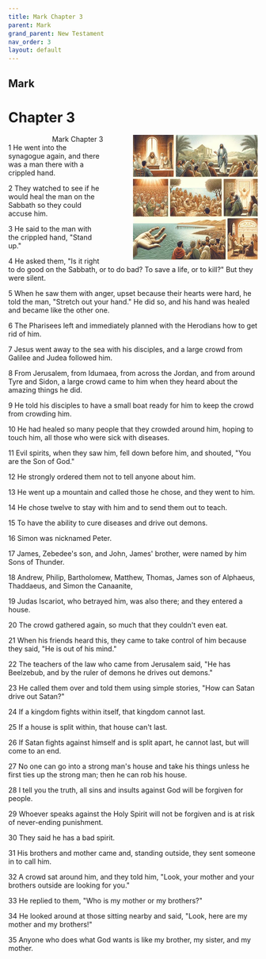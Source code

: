 ```yaml
---
title: Mark Chapter 3
parent: Mark
grand_parent: New Testament
nav_order: 3
layout: default
---
```


## Mark

# Chapter 3

<div style="clear: both; text-align: right;">
    <img src="/assets/Image/Mark/500/3.jpg" alt="Mark Chapter 3" class="chapter-image" style="max-width: 50%; height: auto; float: right; margin: 0 0 10px 10px; padding-left: 10%;">
    <figcaption style="font-size: 14px;">Mark Chapter 3</figcaption>
</div>
1 He went into the synagogue again, and there was a man there with a crippled hand.

2 They watched to see if he would heal the man on the Sabbath so they could accuse him.

3 He said to the man with the crippled hand, "Stand up."

4 He asked them, "Is it right to do good on the Sabbath, or to do bad? To save a life, or to kill?" But they were silent.

5 When he saw them with anger, upset because their hearts were hard, he told the man, "Stretch out your hand." He did so, and his hand was healed and became like the other one.

6 The Pharisees left and immediately planned with the Herodians how to get rid of him.

7 Jesus went away to the sea with his disciples, and a large crowd from Galilee and Judea followed him.

8 From Jerusalem, from Idumaea, from across the Jordan, and from around Tyre and Sidon, a large crowd came to him when they heard about the amazing things he did.

9 He told his disciples to have a small boat ready for him to keep the crowd from crowding him.

10 He had healed so many people that they crowded around him, hoping to touch him, all those who were sick with diseases.

11 Evil spirits, when they saw him, fell down before him, and shouted, "You are the Son of God."

12 He strongly ordered them not to tell anyone about him.

13 He went up a mountain and called those he chose, and they went to him.

14 He chose twelve to stay with him and to send them out to teach.

15 To have the ability to cure diseases and drive out demons.

16 Simon was nicknamed Peter.

17 James, Zebedee's son, and John, James' brother, were named by him Sons of Thunder.

18 Andrew, Philip, Bartholomew, Matthew, Thomas, James son of Alphaeus, Thaddaeus, and Simon the Canaanite,

19 Judas Iscariot, who betrayed him, was also there; and they entered a house.

20 The crowd gathered again, so much that they couldn't even eat.

21 When his friends heard this, they came to take control of him because they said, "He is out of his mind."

22 The teachers of the law who came from Jerusalem said, "He has Beelzebub, and by the ruler of demons he drives out demons."

23 He called them over and told them using simple stories, "How can Satan drive out Satan?"

24 If a kingdom fights within itself, that kingdom cannot last.

25 If a house is split within, that house can't last.

26 If Satan fights against himself and is split apart, he cannot last, but will come to an end.

27 No one can go into a strong man's house and take his things unless he first ties up the strong man; then he can rob his house.

28 I tell you the truth, all sins and insults against God will be forgiven for people.

29 Whoever speaks against the Holy Spirit will not be forgiven and is at risk of never-ending punishment.

30 They said he has a bad spirit.

31 His brothers and mother came and, standing outside, they sent someone in to call him.

32 A crowd sat around him, and they told him, "Look, your mother and your brothers outside are looking for you."

33 He replied to them, "Who is my mother or my brothers?"

34 He looked around at those sitting nearby and said, "Look, here are my mother and my brothers!"

35 Anyone who does what God wants is like my brother, my sister, and my mother.


